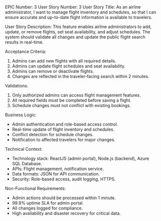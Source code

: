 EPIC Number: 3
User Story Number: 3
User Story Title: As an airline administrator, I want to manage flight inventory and schedules, so that I can ensure accurate and up-to-date flight information is available to travelers.

User Story Description: This feature enables airline administrators to add, update, or remove flights, set seat availability, and adjust schedules. The system should validate all changes and update the public flight search results in real-time.

Acceptance Criteria:
1. Admins can add new flights with all required details.
2. Admins can update flight schedules and seat availability.
3. Admins can remove or deactivate flights.
4. Changes are reflected in the traveler-facing search within 2 minutes.

Validations:
1. Only authorized admins can access flight management features.
2. All required fields must be completed before saving a flight.
3. Schedule changes must not conflict with existing bookings.

Business Logic:
- Admin authentication and role-based access control.
- Real-time update of flight inventory and schedules.
- Conflict detection for schedule changes.
- Notification to affected travelers for major changes.

Technical Context:
- Technology stack: ReactJS (admin portal), Node.js (backend), Azure SQL Database.
- APIs: Flight management, notification service.
- Data formats: JSON for API communication.
- Security: Role-based access, audit logging, HTTPS.

Non-Functional Requirements:
- Admin actions should be processed within 1 minute.
- 99.9% uptime SLA for admin portal.
- All changes logged for compliance.
- High availability and disaster recovery for critical data.